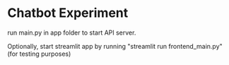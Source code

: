 # Chatbot Experiment

run main.py in app folder to start API server.

Optionally, start streamlit app by running "streamlit run frontend_main.py" (for testing purposes)
